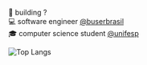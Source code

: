 🚀 building ?  
💻 software engineer [@buserbrasil](https://github.com/buserbrasil)  
🎓 computer science student [@unifesp](https://github.com/unifesp)  

![Top Langs](https://github-readme-stats.vercel.app/api/top-langs/?username=caiopeternela&layout=compact&theme=github_dark&hide_title=True&border_color=E6EDE5&langs_count=10)
